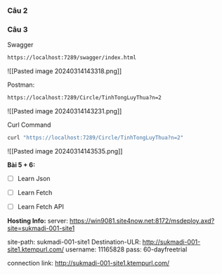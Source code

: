 ### Câu 2



### Câu 3
Swagger
```bash
https://localhost:7289/swagger/index.html
```
![[Pasted image 20240314143318.png]]


Postman:
```bash
https://localhost:7289/Circle/TinhTongLuyThua?n=2
```
![[Pasted image 20240314143231.png]]


Curl Command
```bash
curl "https://localhost:7289/Circle/TinhTongLuyThua?n=2"
```
![[Pasted image 20240314143535.png]]


**Bài 5 + 6:**
- [ ] Learn Json
- [ ] Learn Fetch 
- [ ] Learn Fetch API



**Hosting Info:**
server: https://win9081.site4now.net:8172/msdeploy.axd?site=sukmadi-001-site1

site-path: sukmadi-001-site1
Destination-ULR: http://sukmadi-001-site1.ktempurl.com/
	username: 11165828
	pass: 60-dayfreetrial

connection link: http://sukmadi-001-site1.ktempurl.com/
